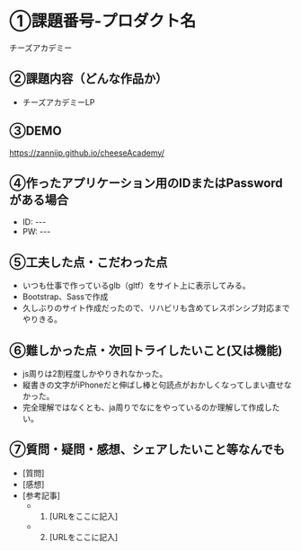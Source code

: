 # ①課題番号-プロダクト名

チーズアカデミー

## ②課題内容（どんな作品か）

- チーズアカデミーLP

## ③DEMO

https://zannijp.github.io/cheeseAcademy/

## ④作ったアプリケーション用のIDまたはPasswordがある場合

- ID: ---
- PW: ---

## ⑤工夫した点・こだわった点

- いつも仕事で作っているglb（gltf）をサイト上に表示してみる。
- Bootstrap、Sassで作成
- 久しぶりのサイト作成だったので、リハビリも含めてレスポンシブ対応までやりきる。

## ⑥難しかった点・次回トライしたいこと(又は機能)

- js周りは2割程度しかやりきれなかった。
- 縦書きの文字がiPhoneだと伸ばし棒と句読点がおかしくなってしまい直せなかった。
- 完全理解ではなくとも、ja周りでなにをやっているのか理解して作成したい。

## ⑦質問・疑問・感想、シェアしたいこと等なんでも

- [質問]
- [感想]
- [参考記事]
  - 1. [URLをここに記入]
  - 2. [URLをここに記入]
